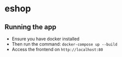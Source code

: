 # eshop

## Running the app
- Ensure you have docker installed
- Then run the command: `docker-compose up --build `
- Access the frontend on `http://localhost:80`